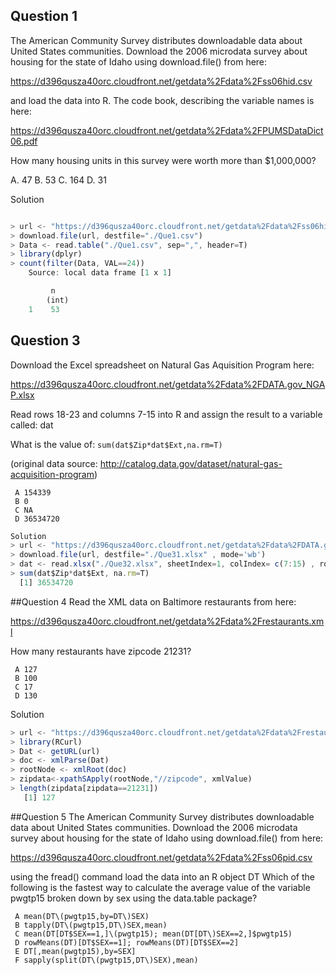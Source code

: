 ## Question 1
The American Community Survey distributes downloadable data about United States communities. Download the 2006 microdata survey about housing for the state of Idaho using download.file() from here:

https://d396qusza40orc.cloudfront.net/getdata%2Fdata%2Fss06hid.csv

and load the data into R. The code book, describing the variable names is here:

https://d396qusza40orc.cloudfront.net/getdata%2Fdata%2FPUMSDataDict06.pdf

How many housing units in this survey were worth more than $1,000,000?

A. 47
B. 53
C. 164
D. 31

 Solution
```javascript

> url <- "https://d396qusza40orc.cloudfront.net/getdata%2Fdata%2Fss06hid.csv"
> download.file(url, destfile="./Que1.csv")
> Data <- read.table("./Que1.csv", sep=",", header=T)
> library(dplyr)
> count(filter(Data, VAL==24))
	Source: local data frame [1 x 1]

  	     n
 	    (int)
	1    53
```

## Question 3
Download the Excel spreadsheet on Natural Gas Aquisition Program here:

https://d396qusza40orc.cloudfront.net/getdata%2Fdata%2FDATA.gov_NGAP.xlsx

Read rows 18-23 and columns 7-15 into R and assign the result to a variable called: dat

What is the value of: `sum(dat$Zip*dat$Ext,na.rm=T)`

(original data source: http://catalog.data.gov/dataset/natural-gas-acquisition-program)
```
 A 154339
 B 0
 C NA
 D 36534720
```
```javascript
Solution
> url <- "https://d396qusza40orc.cloudfront.net/getdata%2Fdata%2FDATA.gov_NGAP.xlsx"
> download.file(url, destfile="./Que31.xlsx" , mode='wb')
> dat <- read.xlsx("./Que32.xlsx", sheetIndex=1, colIndex= c(7:15) , rowIndex=c(18:23))
> sum(dat$Zip*dat$Ext, na.rm=T)
  [1] 36534720
```
##Question 4
Read the XML data on Baltimore restaurants from here:

https://d396qusza40orc.cloudfront.net/getdata%2Fdata%2Frestaurants.xml

How many restaurants have zipcode 21231?
```
 A 127
 B 100
 C 17
 D 130
```
Solution
```javascript
> url <- "https://d396qusza40orc.cloudfront.net/getdata%2Fdata%2Frestaurants.xml"
> library(RCurl)
> Dat <- getURL(url)
> doc <- xmlParse(Dat)
> rootNode <- xmlRoot(doc)
> zipdata<-xpathSApply(rootNode,"//zipcode", xmlValue)
> length(zipdata[zipdata==21231])
   [1] 127
```
##Question 5
The American Community Survey distributes downloadable data about United States communities. Download the 2006 microdata survey about housing for the state of Idaho using download.file() from here:

https://d396qusza40orc.cloudfront.net/getdata%2Fdata%2Fss06pid.csv

using the fread() command load the data into an R object DT Which of the following is the fastest way to calculate the average value of the variable pwgtp15 broken down by sex using the data.table package?
```
 A mean(DT\(pwgtp15,by=DT\)SEX)
 B tapply(DT\(pwgtp15,DT\)SEX,mean)
 C mean(DT[DT$SEX==1,]\(pwgtp15); mean(DT[DT\)SEX==2,]$pwgtp15)
 D rowMeans(DT)[DT$SEX==1]; rowMeans(DT)[DT$SEX==2]
 E DT[,mean(pwgtp15),by=SEX]
 F sapply(split(DT\(pwgtp15,DT\)SEX),mean)
 ```
